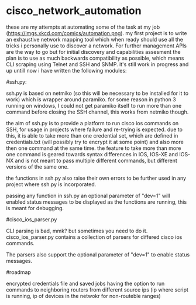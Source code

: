 # cisco_network_automation

these are my attempts at automating some of the task at my job (https://imgs.xkcd.com/comics/automation.png).
my first project is to write an exhaustive network mapping tool which when ready should use all the tricks i personally use to discover a network. For further management APIs are the way to go but for initial discovery and capabilities assesment the plan is to use as much backwards compatibility as possible, which means CLI scraping using Telnet and SSH and SNMP.
it's still work in progress and up untill now i have written the following modules:

#ssh.py:

ssh.py is based on netmiko (so this will be necessary to be installed for it to work) which is wrapper around paramiko.
for some reason in python 3 running on windows, I could not get paramiko itself to run more than one command before closing the SSH channel, this works from netmiko though.

the aim of ssh.py is to provide a platform to run cisco ios commands on SSH, for usage in projects where failure and re-trying is expected.
due to this, it is able to take more than one credential set, which are defined in credentials.txt (will possibly try to encrypt it at some point) and also more then one command at the same time.
the feature to take more than more one command is geared towards syntax differences in IOS, IOS-XE and IOS-NX and is not meant to pass multiple different commands, but different versions of the same one.

the functions in ssh.py also raise their own errors to be further used in any project where ssh.py is incorporated.

passing any function in ssh.py an optional parameter of "dev=1" will enabled status messages to be displayed as the functions are running, this is meant for debugging.


#cisco_ios_parser.py

CLI parsing is bad, mmk? but sometimes you need to do it. cisco_ios_parser.py contains a collection of parsers for differed cisco ios commands.

The parsers also support the optional parameter of "dev=1" to enable status messages.


#roadmap

encrypted credentials file and saved jobs
having the option to run commands to neighboring routers from different source ips (ip where script is running, ip of devices in the netwokr for non-routeble ranges)
